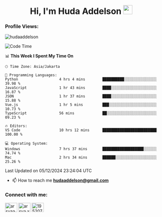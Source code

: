 <h1 align="center">Hi, I'm Huda Addelson 
  <img src="https://media.giphy.com/media/hvRJCLFzcasrR4ia7z/giphy.gif" width="30px"/>
</h1>

<p align="left"> <h3>Profile Views:</h3> <img src="https://komarev.com/ghpvc/?username=huda-addelson&label=Profile%20views&color=0e75b6&style=flat" alt="hudaaddelson" /> </p>

<!--START_SECTION:waka-->
![Code Time](http://img.shields.io/badge/Code%20Time-30%20hrs%2031%20mins-blue)

📊 **This Week I Spent My Time On** 

```text
🕑︎ Time Zone: Asia/Jakarta

💬 Programming Languages: 
Python                   4 hrs 4 mins        ██████████░░░░░░░░░░░░░░░   39.98 % 
JavaScript               1 hr 43 mins        ████░░░░░░░░░░░░░░░░░░░░░   16.87 % 
JSON                     1 hr 37 mins        ████░░░░░░░░░░░░░░░░░░░░░   15.88 % 
Vue.js                   1 hr 5 mins         ███░░░░░░░░░░░░░░░░░░░░░░   10.73 % 
TypeScript               56 mins             ██░░░░░░░░░░░░░░░░░░░░░░░   09.23 % 

🔥 Editors: 
VS Code                  10 hrs 12 mins      █████████████████████████   100.00 % 

💻 Operating System: 
Windows                  7 hrs 37 mins       ███████████████████░░░░░░   74.74 % 
Mac                      2 hrs 34 mins       ██████░░░░░░░░░░░░░░░░░░░   25.26 % 
```


 Last Updated on 05/12/2024 23:24:04 UTC
<!--END_SECTION:waka-->

- 📫 How to reach me **hudaaddelson@gmail.com**

<h3 align="left">Connect with me:</h3>
<p align="left">
<a href="https://www.linkedin.com/in/muhammad-khoirul-huda-559006139/" target="blank"><img align="center" src="https://raw.githubusercontent.com/rahuldkjain/github-profile-readme-generator/master/src/images/icons/Social/linked-in-alt.svg" alt="arsyaadi" height="30" width="40" /></a>
<a href="https://fb.com/khoirul.huda.35513" target="blank"><img align="center" src="https://raw.githubusercontent.com/rahuldkjain/github-profile-readme-generator/master/src/images/icons/Social/facebook.svg" alt="arsya.xkz" height="30" width="40" /></a>
<a href="https://stackoverflow.com/users/19123792" target="blank"><img align="center" src="https://raw.githubusercontent.com/rahuldkjain/github-profile-readme-generator/master/src/images/icons/Social/stack-overflow.svg" alt="19520749" height="30" width="40" /></a>
</p>
